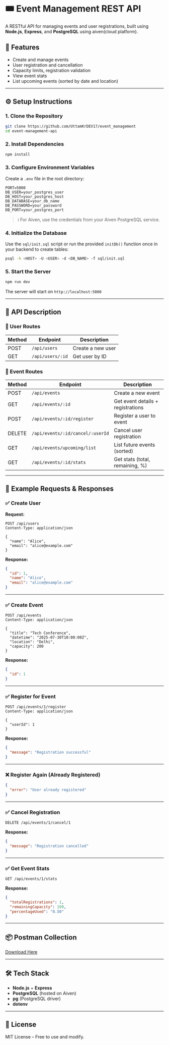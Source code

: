 
# 🎟️ Event Management REST API

A RESTful API for managing events and user registrations, built using **Node.js**, **Express**, and **PostgreSQL** using aiven(cloud platform).

## 🚀 Features

- Create and manage events
- User registration and cancellation
- Capacity limits, registration validation
- View event stats
- List upcoming events (sorted by date and location)

---

## ⚙️ Setup Instructions

### 1. Clone the Repository

```bash
git clone https://github.com/UttamKrDEV17/event_management
cd event-management-api
```

### 2. Install Dependencies

```bash
npm install
```

### 3. Configure Environment Variables

Create a `.env` file in the root directory:

```
PORT=5000
DB_USER=your_postgres_user
DB_HOST=your_postgres_host
DB_DATABASE=your_db_name
DB_PASSWORD=your_password
DB_PORT=your_postgres_port
```

> ℹ️ For Aiven, use the credentials from your Aiven PostgreSQL service.

### 4. Initialize the Database

Use the `sql/init.sql` script or run the provided `initDb()` function once in your backend to create tables:

```bash
psql -h <HOST> -U <USER> -d <DB_NAME> -f sql/init.sql
```

### 5. Start the Server

```bash
npm run dev
```

The server will start on `http://localhost:5000`

---

## 📘 API Description

### 📁 User Routes

| Method | Endpoint             | Description        |
|--------|----------------------|--------------------|
| POST   | `/api/users`         | Create a new user  |
| GET    | `/api/users/:id`     | Get user by ID     |

### 📁 Event Routes

| Method | Endpoint                             | Description                       |
|--------|--------------------------------------|-----------------------------------|
| POST   | `/api/events`                        | Create a new event                |
| GET    | `/api/events/:id`                    | Get event details + registrations |
| POST   | `/api/events/:id/register`           | Register a user to event          |
| DELETE | `/api/events/:id/cancel/:userId`     | Cancel user registration          |
| GET    | `/api/events/upcoming/list`          | List future events (sorted)       |
| GET    | `/api/events/:id/stats`              | Get stats (total, remaining, %)   |

---

## 💬 Example Requests & Responses

### ✅ Create User

**Request:**

```http
POST /api/users
Content-Type: application/json

{
  "name": "Alice",
  "email": "alice@example.com"
}
```

**Response:**

```json
{
  "id": 1,
  "name": "Alice",
  "email": "alice@example.com"
}
```

---

### ✅ Create Event

```http
POST /api/events
Content-Type: application/json

{
  "title": "Tech Conference",
  "datetime": "2025-07-30T10:00:00Z",
  "location": "Delhi",
  "capacity": 200
}
```

**Response:**

```json
{
  "id": 1
}
```

---

### ✅ Register for Event

```http
POST /api/events/1/register
Content-Type: application/json

{
  "userId": 1
}
```

**Response:**

```json
{
  "message": "Registration successful"
}
```

---

### ❌ Register Again (Already Registered)

```json
{
  "error": "User already registered"
}
```

---

### ✅ Cancel Registration

```http
DELETE /api/events/1/cancel/1
```

**Response:**

```json
{
  "message": "Registration cancelled"
}
```

---

### ✅ Get Event Stats

```http
GET /api/events/1/stats
```

**Response:**

```json
{
  "totalRegistrations": 1,
  "remainingCapacity": 199,
  "percentageUsed": "0.50"
}
```

---

## 📦 Postman Collection

[Download Here](https://drive.google.com/file/d/1neuHI_Q_-tiBeDsIRJgiPIutyc2B-GuP/view?usp=sharing)

---

## 🛠 Tech Stack

- **Node.js** + **Express**
- **PostgreSQL** (hosted on Aiven)
- **pg** (PostgreSQL driver)
- **dotenv**

---

## 📄 License

MIT License – Free to use and modify.
